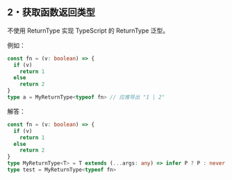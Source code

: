 
## 2・获取函数返回类型 
不使用 ReturnType 实现 TypeScript 的 ReturnType<T> 泛型。

例如：
```ts
const fn = (v: boolean) => {
  if (v)
    return 1
  else
    return 2
}
type a = MyReturnType<typeof fn> // 应推导出 "1 | 2"
```
解答：
```ts
const fn = (v: boolean) => {
  if (v)
    return 1
  else
    return 2
}
type MyReturnType<T> = T extends (...args: any) => infer P ? P : never
type test = MyReturnType<typeof fn>
```